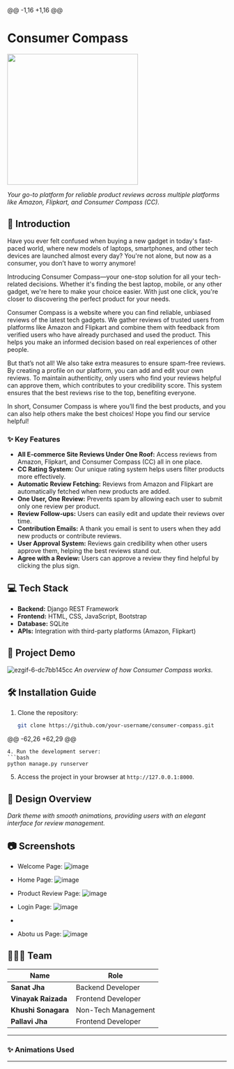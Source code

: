 @@ -1,16 +1,16 @@
# Consumer Compass
<img src="https://github.com/user-attachments/assets/e6a45692-6bbf-4409-8334-a4781369c2ae" width="300"/>
 
*Your go-to platform for reliable product reviews across multiple platforms like Amazon, Flipkart, and Consumer Compass (CC).*
## 🚀 Introduction
Have you ever felt confused when buying a new gadget in today's fast-paced world, where new models of laptops, smartphones, and other tech devices are launched almost every day? You're not alone, but now as a consumer, you don’t have to worry anymore!

Introducing Consumer Compass—your one-stop solution for all your tech-related decisions. Whether it's finding the best laptop, mobile, or any other gadget, we're here to make your choice easier. With just one click, you're closer to discovering the perfect product for your needs.


Consumer Compass is a website where you can find reliable, unbiased reviews of the latest tech gadgets. We gather reviews of trusted users from platforms like Amazon and Flipkart and combine them with feedback from verified users who have already purchased and used the product. This helps you make an informed decision based on real experiences of other people.

But that’s not all! We also take extra measures to ensure spam-free reviews. By creating a profile on our platform, you can add and edit your own reviews. To maintain authenticity, only users who find your reviews helpful can approve them, which contributes to your credibility score. This system ensures that the best reviews rise to the top, benefiting everyone.

In short, Consumer Compass is where you’ll find the best products, and you can also help others make the best choices!
Hope you find our service helpful!
### ✨ Key Features
- **All E-commerce Site Reviews Under One Roof:** Access reviews from Amazon, Flipkart, and Consumer Compass (CC) all in one place.
- **CC Rating System:** Our unique rating system helps users filter products more effectively.
- **Automatic Review Fetching:** Reviews from Amazon and Flipkart are automatically fetched when new products are added. 
- **One User, One Review:** Prevents spam by allowing each user to submit only one review per product.
- **Review Follow-ups:** Users can easily edit and update their reviews over time.
- **Contribution Emails:** A thank you email is sent to users when they add new products or contribute reviews.
- **User Approval System:** Reviews gain credibility when other users approve them, helping the best reviews stand out.
- **Agree with a Review:** Users can approve a review they find helpful by clicking the plus sign.



## 💻 Tech Stack
- **Backend:** Django REST Framework
- **Frontend:** HTML, CSS, JavaScript, Bootstrap
- **Database:** SQLite
- **APIs:** Integration with third-party platforms (Amazon, Flipkart)
  
## 🎯 Project Demo
![ezgif-6-dc7bb145cc](https://github.com/user-attachments/assets/606a9b7c-49f4-4d04-a0be-83fa391d83bf)
*An overview of how Consumer Compass works.*
<!-- You can replace this with an actual demo link or image/gif of your site later -->
## 🛠️ Installation Guide
1. Clone the repository:
   ```bash
   git clone https://github.com/your-username/consumer-compass.git
@@ -62,26 +62,29 @@
   ```
4. Run the development server:
   ```bash
   python manage.py runserver
   ```
5. Access the project in your browser at `http://127.0.0.1:8000`.
## 🎨 Design Overview
*Dark theme with smooth animations, providing users with an elegant interface for review management.*  
## 📷 Screenshots
<!-- Keep the placeholders; screenshots will be added later -->
- Welcome Page: ![image](https://github.com/user-attachments/assets/6640deda-013c-4384-9d7f-24fbd73004e3)
- Home Page: ![image](https://github.com/user-attachments/assets/5b991c14-c106-403a-b12e-9481d0aaf8b0)
- Product Review Page: ![image](https://github.com/user-attachments/assets/b5572404-6986-4ba1-a551-be11a3944373)

- Login Page: ![image](https://github.com/user-attachments/assets/e045eb0c-a1ce-4cdb-a3de-e3a2349a06ba)
- 
- Abotu us Page: ![image](https://github.com/user-attachments/assets/c7c485b1-a85d-4115-8c56-55bc78646aff)



## 🧑‍🤝‍🧑 Team
| Name              | Role                   |
|-------------------|------------------------|
| **Sanat Jha**     | Backend Developer      |
| **Vinayak Raizada** | Frontend Developer     |
| **Khushi Sonagara**| Non-Tech Management   |
| **Pallavi Jha**   | Frontend Developer     |
---
### ✨ Animations Used
---